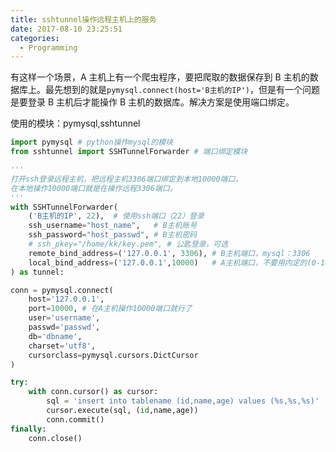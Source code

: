 ```yaml
---
title: sshtunnel操作远程主机上的服务
date: 2017-08-10 23:25:51
categories:
  - Programming
---
```


有这样一个场景，A 主机上有一个爬虫程序，要把爬取的数据保存到 B 主机的数据库上。最先想到的就是`pymysql.connect(host='B主机的IP')`，但是有一个问题是要登录 B 主机后才能操作 B 主机的数据库。解决方案是使用端口绑定。

使用的模块：pymysql,sshtunnel

```python
import pymysql # python操作mysql的模块
from sshtunnel import SSHTunnelForwarder # 端口绑定模块

'''
打开ssh登录远程主机，把远程主机3306端口绑定到本地10000端口，
在本地操作10000端口就是在操作远程3306端口。
'''
with SSHTunnelForwarder(
    ('B主机的IP', 22),  # 使用ssh端口（22）登录
    ssh_username="host_name",   # B主机账号
    ssh_password="host_passwd", # B主机密码
    # ssh_pkey="/home/kk/key.pem", # 公匙登录，可选
    remote_bind_address=('127.0.0.1', 3306), # B主机端口，mysql：3306
    local_bind_address=('127.0.0.1',10000)   # A主机端口，不要用内定的(0-1023）
) as tunnel:

conn = pymysql.connect(
    host='127.0.0.1',
    port=10000, # 在A主机操作10000端口就行了
    user='username',
    passwd='passwd',
    db='dbname',
    charset='utf8',
    cursorclass=pymysql.cursors.DictCursor
)

try:
    with conn.cursor() as cursor:
        sql = 'insert into tablename (id,name,age) values (%s,%s,%s)'
        cursor.execute(sql, (id,name,age))
        conn.commit()
finally:
    conn.close()
```
